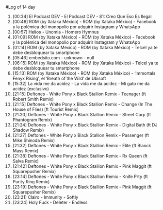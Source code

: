 #Log of 14 day

1. [00:34] El Podcast DEV - El Podcast DEV - 81: Creo Que Eso Es Ilegal
1. [00:48] ROM (by Xataka México) - ROM (by Xataka México) - Facebook y la polémica del monopolio por adquirir Instagram y WhatsApp
1. [00:57] Helios - Unomia - Homero Hymnus
1. [01:09] ROM (by Xataka México) - ROM (by Xataka México) - Facebook y la polémica del monopolio por adquirir Instagram y WhatsApp
1. [01:14] ROM (by Xataka México) - ROM (by Xataka México) - Telcel ya te debe desbloquear tu smartphone
1. [05:46] embedsito.com - unknown - null
1. [06:15] ROM (by Xataka México) - ROM (by Xataka México) - Telcel ya te debe desbloquear tu smartphone
1. [15:13] ROM (by Xataka México) - ROM (by Xataka México) - ‘Immortals Fenyx Rising’, el ‘Breath of the Wild’ de Ubisoft
1. [15:32] La vida me da acidez - La vida me da acidez - Mi gato me da acidez (exclusivo)
1. [21:15] Deftones - White Pony x Black Stallion Remix - Teenager (ft Robert Smith Remix)
1. [21:15] Deftones - White Pony x Black Stallion Remix - Change (In The House of Flies) [ft Tourist Remix]
1. [21:20] Deftones - White Pony x Black Stallion Remix - Street Carp (ft Phantogram Remix)
1. [21:24] Deftones - White Pony x Black Stallion Remix - Digital Bath (ft DJ Shadow Remix)
1. [21:27] Deftones - White Pony x Black Stallion Remix - Passenger (ft Mike Shinoda Remix)
1. [21:32] Deftones - White Pony x Black Stallion Remix - Elite (ft Blanck Mass Remix)
1. [21:38] Deftones - White Pony x Black Stallion Remix - Rx Queen (ft Salva Remix)
1. [21:42] Deftones - White Pony x Black Stallion Remix - Pink Maggit (ft Squarepusher Remix)
1. [23:14] Deftones - White Pony x Black Stallion Remix - Knife Prty (ft Purity Ring Remix)
1. [23:19] Deftones - White Pony x Black Stallion Remix - Pink Maggit (ft Squarepusher Remix)
1. [23:21] Clairo - Immunity - Softly
1. [23:24] Holy Fuck - Deleter - Endless

